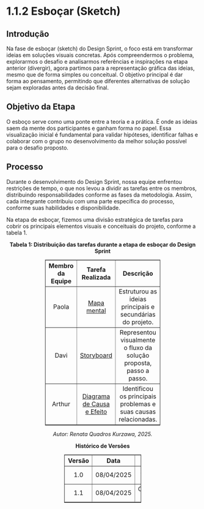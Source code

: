 # 1.1.2 Esboçar (Sketch)

## Introdução 
Na fase de esboçar (sketch) do Design Sprint, o foco está em transformar ideias em soluções visuais concretas. Após compreendermos o problema, explorarmos o desafio e analisarmos referências e inspirações na etapa anterior (divergir), agora partimos para a representação gráfica das ideias, mesmo que de forma simples ou conceitual. O objetivo principal é dar forma ao pensamento, permitindo que diferentes alternativas de solução sejam exploradas antes da decisão final.

## Objetivo da Etapa
O esboço serve como uma ponte entre a teoria e a prática. É onde as ideias saem da mente dos participantes e ganham forma no papel. Essa visualização inicial é fundamental para validar hipóteses, identificar falhas e colaborar com o grupo no desenvolvimento da melhor solução possível para o desafio proposto.

## Processo
Durante o desenvolvimento do Design Sprint, nossa equipe enfrentou restrições de tempo, o que nos levou a dividir as tarefas entre os membros, distribuindo responsabilidades conforme as fases da metodologia. Assim, cada integrante contribuiu com uma parte específica do processo, conforme suas habilidades e disponibilidade.

Na etapa de esboçar, fizemos uma divisão estratégica de tarefas para cobrir os principais elementos visuais e conceituais do projeto, conforme a tabela 1.

<p align="center"><strong>Tabela 1: Distribuição das tarefas durante a etapa de esboçar do Design Sprint</strong></p>

<table style="margin: auto; width: 60%; border-collapse: collapse;" border="1" cellpadding="8">
  <thead>
    <tr>
      <th style="text-align: center;">Membro da Equipe</th>
      <th style="text-align: center;">Tarefa Realizada</th>
      <th style="text-align: center;">Descrição</th>
    </tr>
  </thead>
  <tbody>
    <tr>
      <td style="text-align: center;">Paola</td>
      <td style="text-align: center;"><a href="../1.2.ArtefatosGeneralistas/1.2.4.MapaMental.md">Mapa mental</a></td>
      <td style="text-align: center;">Estruturou as ideias principais e secundárias do projeto.</td>
    </tr>
    <tr>
      <td style="text-align: center;">Davi</td>
      <td style="text-align: center;"><a href="../1.2.ArtefatosGeneralistas/1.2.5.StoryBoard.md">Storyboard</a></td>
      <td style="text-align: center;">Representou visualmente o fluxo da solução proposta, passo a passo.</td>
    </tr>
    <tr>
      <td style="text-align: center;">Arthur</td>
      <td style="text-align: center;"><a href="../1.2.ArtefatosGeneralistas/1.2.8.DiagramaCausaEfeito.md">Diagrama de Causa e Efeito</a></td>
      <td style="text-align: center;">Identificou os principais problemas e suas causas relacionadas.</td>
    </tr>
  </tbody>
</table>

<p align="center"><em>Autor: Renata Quadros Kurzawa, 2025.</em></p>

<p align="center"><strong> Histórico de Versões</strong></p>

<table style="margin: auto; width: 40%; border-collapse: collapse;" border="1" cellpadding="8">
  <thead>
    <tr>
      <th style="text-align: center;">Versão</th>
      <th style="text-align: center;">Data</th>
      <th style="text-align: center;">Descrição</th>
      <th style="text-align: center;">Autor(es)</th>
      <th style="text-align: center;">Revisor(es)</th>
    </tr>
  </thead>
  <tbody>
    <tr>
      <td style="text-align: center;">1.0</td>
      <td style="text-align: center;">08/04/2025</td>
      <td style="text-align: center;">Adicionado o esboçar</td>
      <td style="text-align: center;"><a href="https://github.com/RenataKurzawa">Renata Quadros</a></td>
      <td style="text-align: center;"><a href="https://github.com/GabrielSMonteiro">Gabriel Monteiro</a></td>
    </tr>
  </tbody>
  <tbody>
    <tr>
      <td style="text-align: center;">1.1</td>
      <td style="text-align: center;">08/04/2025</td>
      <td style="text-align: center;">Consertando caminhos</td>
      <td style="text-align: center;"><a href="https://github.com/GabrielSMonteiro">Gabriel Monteiro</a></td>
      <td style="text-align: center;"></td>
    </tr>
  </tbody>
</table>


